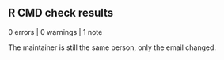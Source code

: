 ## R CMD check results

0 errors | 0 warnings | 1 note

The maintainer is still the same person, only the email changed.
